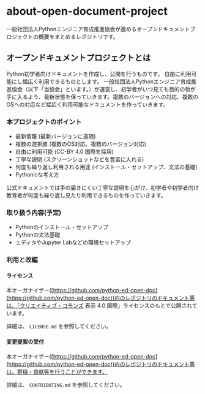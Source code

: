 # about-open-document-project
一般社団法人Pythonエンジニア育成推進協会が進めるオープンドキュメントプロジェクトの概要をまとめるレポジトリです。

## オープンドキュメントプロジェクトとは

Python初学者向けドキュメントを作成し、公開を行うものです。
自由に利用可能にし幅広く利用できるものとします。
一般社団法人Pythonエンジニア育成推進協会（以下「当協会」といます。）が運営し、初学者がいつ見ても目的の物が手に入るよう、最新状態を保っていきます。複数のバージョンへの対応、複数のOSへの対応など幅広く利用可能なドキュメントを作っていきます。


### 本プロジェクトのポイント

- 最新情報 (最新バージョンに追随)
- 複数の選択肢 (複数のOS対応、複数のバージョン対応)
- 自由に利用可能 (CC-BY 4.0 国際を採用)
- 丁寧な説明 (スクリーンショットなどを豊富に入れる)
- 何度も繰り返し利用される用途 (インストール・セットアップ、文法の基礎)
- Pythonicな考え方


公式ドキュメントでは手の届きにくい丁寧な説明を心がけ、初学者や初学者向け教育者が何度も繰り返し見たり利用できるものを作っていきます。


### 取り扱う内容(予定)

- Pythonのインストール・セットアップ
- Pythonの文法基礎
- エディタやJupyter Labなどの環境セットアップ


### 利用と改編

#### ライセンス

本オーガナイザー([https://github.com/python-ed-open-doc](https://github.com/python-ed-open-doc))内のレポジトリのドキュメント等は、「クリエイティブ・コモンズ 表⽰ 4.0 国際」ライセンスのもとで公開されています。

詳細は、 `LICENSE.md` を参照してください。

#### 変更提案の受付

本オーガナイザー([https://github.com/python-ed-open-doc](https://github.com/python-ed-open-doc))内のレポジトリのドキュメント等は、寄稿・貢献等を行うことができます。

詳細は、 `CONTRIBUTING.md` を参照してください。

